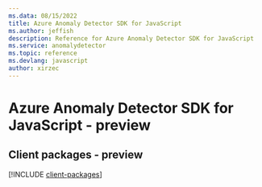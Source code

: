 ```yaml
---
ms.data: 08/15/2022
title: Azure Anomaly Detector SDK for JavaScript
ms.author: jeffish
description: Reference for Azure Anomaly Detector SDK for JavaScript
ms.service: anomalydetector
ms.topic: reference
ms.devlang: javascript
author: xirzec
---
```

# Azure Anomaly Detector SDK for JavaScript - preview

## Client packages - preview
[!INCLUDE [client-packages](anomaly-detector-client-index.md)]